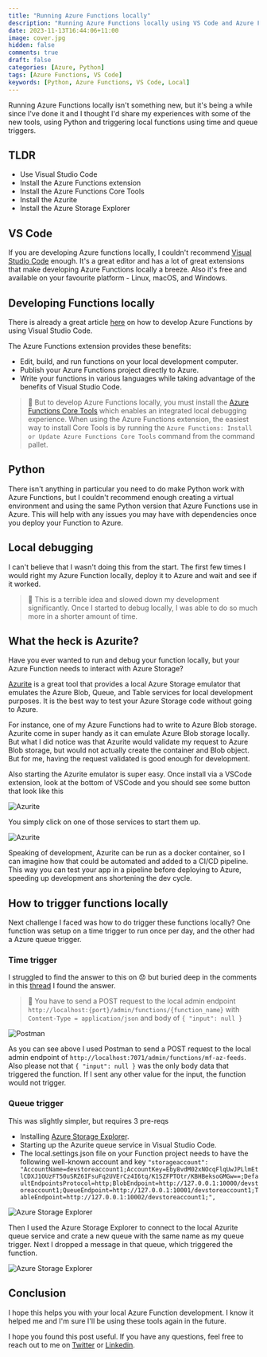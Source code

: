 ```yaml
---
title: "Running Azure Functions locally"
description: "Running Azure Functions locally using VS Code and Azure Functions extension"
date: 2023-11-13T16:44:06+11:00
image: cover.jpg
hidden: false
comments: true
draft: false
categories: [Azure, Python]
tags: [Azure Functions, VS Code]
keywords: [Python, Azure Functions, VS Code, Local]
---
```


Running Azure Functions locally isn't something new, but it's being a while since I've done it and I thought I'd share my experiences with some of the new tools, using Python and triggering local functions using time and queue triggers.

## TLDR

* Use Visual Studio Code
* Install the Azure Functions extension
* Install the Azure Functions Core Tools
* Install the Azurite
* Install the Azure Storage Explorer

## VS Code

If you are developing Azure functions locally, I couldn't recommend [Visual Studio Code](https://code.visualstudio.com/) enough. It's a great editor and has a lot of great extensions that make developing Azure Functions locally a breeze. Also it's free and available on your favourite platform - Linux, macOS, and Windows.

## Developing Functions locally

There is already a great article [here](https://learn.microsoft.com/en-us/azure/azure-functions/functions-develop-vs-code?tabs=node-v3%2Cpython-v2%2Cisolated-process&pivots=programming-language-python) on how to develop Azure Functions by using Visual Studio Code.

The Azure Functions extension provides these benefits:

* Edit, build, and run functions on your local development computer.
* Publish your Azure Functions project directly to Azure.
* Write your functions in various languages while taking advantage of the benefits of Visual Studio Code.

> 💎 But to develop Azure Functions locally, you must install the [Azure Functions Core Tools](https://learn.microsoft.com/en-us/azure/azure-functions/functions-run-local) which enables an integrated local debugging experience. When using the Azure Functions extension, the easiest way to install Core Tools is by running the ``Azure Functions: Install or Update Azure Functions Core Tools`` command from the command pallet.

## Python

There isn't anything in particular you need to do make Python work with Azure Functions, but I couldn't recommend enough creating a virtual environment and using the same Python version that Azure Functions use in Azure. This will help with any issues you may have with dependencies once you deploy your Function to Azure.

## Local debugging

I can't believe that I wasn't doing this from the start. The first few times I would right my Azure Function locally, deploy it to Azure and wait and see if it worked.

> 💎 This is a terrible idea and slowed down my development significantly. Once I started to debug locally, I was able to do so much more in a shorter amount of time.

## What the heck is Azurite?

Have you ever wanted to run and debug your function locally, but your Azure Function needs to interact with Azure Storage?

[Azurite](https://learn.microsoft.com/en-us/azure/storage/common/storage-use-azurite?tabs=visual-studio) is a great tool that provides a local Azure Storage emulator that emulates the Azure Blob, Queue, and Table services for local development purposes. It is the best way to test your Azure Storage code without going to Azure.

For instance, one of my Azure Functions had to write to Azure Blob storage. Azurite come in super handy as it can emulate Azure Blob storage locally. But what I did notice was that Azurite would validate my request to Azure Blob storage, but would not actually create the container and Blob object. But for me, having the request validated is good enough for development.

Also starting the Azurite emulator is super easy. Once install via a VSCode extension, look at the bottom of VSCode and you should see some button that look like this

![Azurite](1.jpg)

You simply click on one of those services to start them up.

![Azurite](2.jpg)

Speaking of development, Azurite can be run as a docker container, so I can imagine how that could be automated and added to a CI/CD pipeline. This way you can test your app in a pipeline before deploying to Azure, speeding up development ans shortening the dev cycle.

## How to trigger functions locally

Next challenge I faced was how to do trigger these functions locally? One function was setup on a time trigger to run once per day, and the other had a Azure queue trigger.

### Time trigger

I struggled to find the answer to this on 😞 but buried deep in the comments in this [thread](https://stackoverflow.com/questions/46556621/what-is-the-simplest-way-to-run-a-timer-triggered-azure-function-locally-once) I found the answer.

> 💎 You have to send a POST request to the local admin endpoint ``http://localhost:{port}/admin/functions/{function_name}`` with ``Content-Type = application/json`` and body of ``{ "input": null }``

![Postman](3.jpg)

As you can see above I used Postman to send a POST request to the local admin endpoint of ``http://localhost:7071/admin/functions/mf-az-feeds``. Also please not that ``{ "input": null }`` was the only body data that triggered the function. If I sent any other value for the input, the function would not trigger.

### Queue trigger

This was slightly simpler, but requires 3 pre-reqs

* Installing [Azure Storage Explorer](https://azure.microsoft.com/en-us/products/storage/storage-explorer/).
* Starting up the Azurite queue service in Visual Studio Code.
* The local.settings.json file on your Function project needs to have the following well-known account and key ``"storageaccount": "AccountName=devstoreaccount1;AccountKey=Eby8vdM02xNOcqFlqUwJPLlmEtlCDXJ1OUzFT50uSRZ6IFsuFq2UVErCz4I6tq/K1SZFPTOtr/KBHBeksoGMGw==;DefaultEndpointsProtocol=http;BlobEndpoint=http://127.0.0.1:10000/devstoreaccount1;QueueEndpoint=http://127.0.0.1:10001/devstoreaccount1;TableEndpoint=http://127.0.0.1:10002/devstoreaccount1;",``

![Azure Storage Explorer](4.jpg)

Then I used the Azure Storage Explorer to connect to the local Azurite queue service and crate a new queue with the same name as my queue trigger. Next I dropped a message in that queue, which triggered the function.

![Azure Storage Explorer](5.jpg)

## Conclusion

I hope this helps you with your local Azure Function development. I know it helped me and I'm sure I'll be using these tools again in the future.

I hope you found this post useful. If you have any questions, feel free to reach out to me on [Twitter](https://twitter.com/fredderf204) or [Linkedin](https://www.linkedin.com/in/1michaelfriedrich/).

